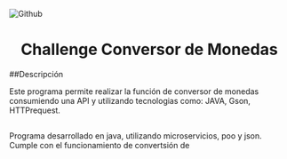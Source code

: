 
![Github](https://github.com/user-attachments/assets/e438fcdd-a453-4131-ae1a-4bba3b8fd7f4)

<h1 align="center"> Challenge Conversor de Monedas </h1>

##Descripción

Este programa permite realizar la función de conversor de monedas consumiendo una API y utilizando tecnologias como: JAVA, Gson, HTTPrequest.

##
Programa desarrollado en java, utilizando microservicios, poo y json. Cumple con el funcionamiento de convertsión de

